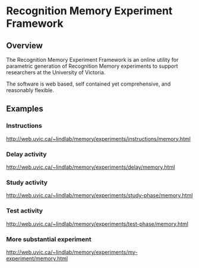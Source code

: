 # Recognition Memory Experiment Framework

## Overview
The Recognition Memory Experiment Framework is an online utility for parametric generation of Recognition Memory experiments to support researchers at the University of Victoria.

The software is web based, self contained yet comprehensive, and reasonably flexible.

## Examples
### Instructions
http://web.uvic.ca/~lindlab/memory/experiments/instructions/memory.html

### Delay activity
http://web.uvic.ca/~lindlab/memory/experiments/delay/memory.html

### Study activity
http://web.uvic.ca/~lindlab/memory/experiments/study-phase/memory.html

### Test activity
http://web.uvic.ca/~lindlab/memory/experiments/test-phase/memory.html

### More substantial experiment
http://web.uvic.ca/~lindlab/memory/experiments/my-experiment/memory.html
